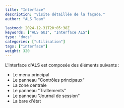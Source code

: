 ```yaml
---
title: "Interface"
description: "Visite détaillée de la façade."
author: "ALS Team"

lastmod: 2024-12-31T20:05:38Z
keywords: ["ALS GUI", "Interface ALS"]
type: "docs"
categories: ["utilisation"] 
tags: ["interface"]
weight: 320
---
```


L'interface d'ALS est composée des éléments suivants :

- Le menu principal
- Le panneau "Contrôles principaux"
- La zone centrale
- Le panneau "Traîtements"
- Le panneau "Journal de session"
- La bare d'état